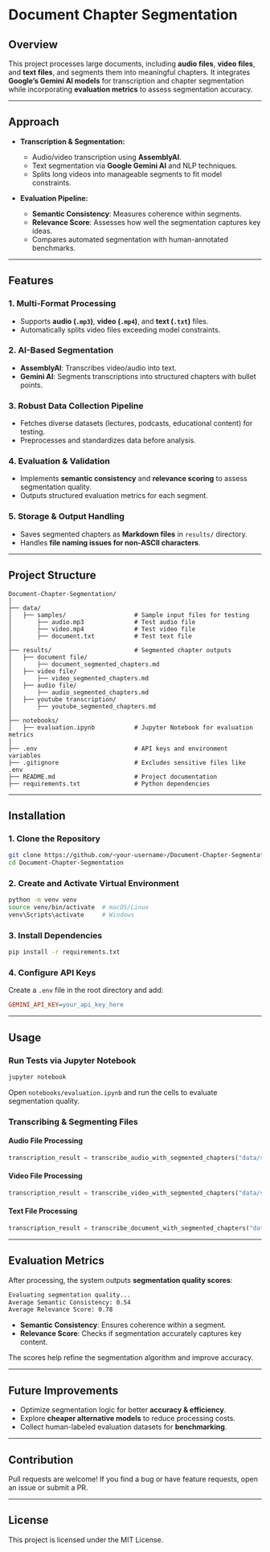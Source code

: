 # Document Chapter Segmentation

## Overview
This project processes large documents, including **audio files**, **video files**, and **text files**, and segments them into meaningful chapters. It integrates **Google’s Gemini AI models** for transcription and chapter segmentation while incorporating **evaluation metrics** to assess segmentation accuracy.

---

## Approach
- **Transcription & Segmentation:**
  - Audio/video transcription using **AssemblyAI**.
  - Text segmentation via **Google Gemini AI** and NLP techniques.
  - Splits long videos into manageable segments to fit model constraints.

- **Evaluation Pipeline:**
  - **Semantic Consistency**: Measures coherence within segments.
  - **Relevance Score**: Assesses how well the segmentation captures key ideas.
  - Compares automated segmentation with human-annotated benchmarks.

---

## Features
### **1. Multi-Format Processing**
- Supports **audio (`.mp3`)**, **video (`.mp4`)**, and **text (`.txt`)** files.
- Automatically splits video files exceeding model constraints.

### **2. AI-Based Segmentation**
- **AssemblyAI**: Transcribes video/audio into text.
- **Gemini AI**: Segments transcriptions into structured chapters with bullet points.

### **3. Robust Data Collection Pipeline**
- Fetches diverse datasets (lectures, podcasts, educational content) for testing.
- Preprocesses and standardizes data before analysis.

### **4. Evaluation & Validation**
- Implements **semantic consistency** and **relevance scoring** to assess segmentation quality.
- Outputs structured evaluation metrics for each segment.

### **5. Storage & Output Handling**
- Saves segmented chapters as **Markdown files** in `results/` directory.
- Handles **file naming issues for non-ASCII characters**.

---

## Project Structure
```
Document-Chapter-Segmentation/
│
├── data/
│   ├── samples/                   # Sample input files for testing
│       ├── audio.mp3              # Test audio file
│       ├── video.mp4              # Test video file
│       ├── document.txt           # Test text file
│
├── results/                       # Segmented chapter outputs
│   ├── document file/
│       ├── document_segmented_chapters.md
│   ├── video file/
│       ├── video_segmented_chapters.md
│   ├── audio file/
│       ├── audio_segmented_chapters.md
│   ├── youtube transcription/
│       ├── youtube_segmented_chapters.md
│
├── notebooks/
│   ├── evaluation.ipynb           # Jupyter Notebook for evaluation metrics
│
├── .env                           # API keys and environment variables
├── .gitignore                     # Excludes sensitive files like .env
├── README.md                      # Project documentation
├── requirements.txt               # Python dependencies
```

---

## Installation
### **1. Clone the Repository**
```bash
git clone https://github.com/<your-username>/Document-Chapter-Segmentation.git
cd Document-Chapter-Segmentation
```

### **2. Create and Activate Virtual Environment**
```bash
python -m venv venv
source venv/bin/activate  # macOS/Linux
venv\Scripts\activate     # Windows
```

### **3. Install Dependencies**
```bash
pip install -r requirements.txt
```

### **4. Configure API Keys**
Create a `.env` file in the root directory and add:
```ini
GEMINI_API_KEY=your_api_key_here
```

---

## Usage
### **Run Tests via Jupyter Notebook**
```bash
jupyter notebook
```
Open `notebooks/evaluation.ipynb` and run the cells to evaluate segmentation quality.

### **Transcribing & Segmenting Files**
#### **Audio File Processing**
```python
transcription_result = transcribe_audio_with_segmented_chapters("data/samples/audio.mp3")
```

#### **Video File Processing**
```python
transcription_result = transcribe_video_with_segmented_chapters("data/samples/video.mp4")
```

#### **Text File Processing**
```python
transcription_result = transcribe_document_with_segmented_chapters("data/samples/document.txt")
```

---

## Evaluation Metrics
After processing, the system outputs **segmentation quality scores**:
```bash
Evaluating segmentation quality...
Average Semantic Consistency: 0.54
Average Relevance Score: 0.78
```
- **Semantic Consistency**: Ensures coherence within a segment.
- **Relevance Score**: Checks if segmentation accurately captures key content.

The scores help refine the segmentation algorithm and improve accuracy.

---

## Future Improvements
- Optimize segmentation logic for better **accuracy & efficiency**.
- Explore **cheaper alternative models** to reduce processing costs.
- Collect human-labeled evaluation datasets for **benchmarking**.

---

## Contribution
Pull requests are welcome! If you find a bug or have feature requests, open an issue or submit a PR.

---

## License
This project is licensed under the MIT License.


